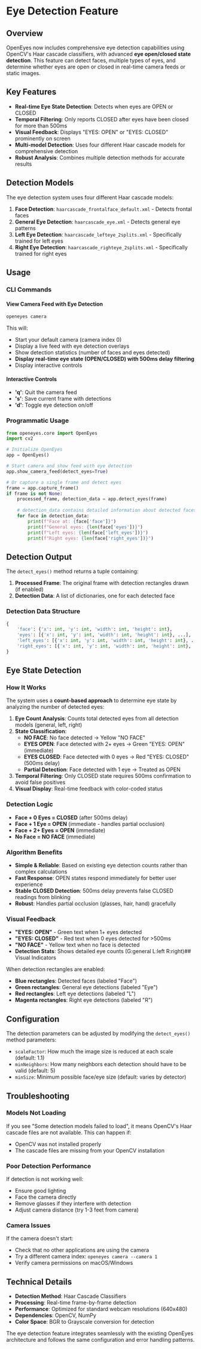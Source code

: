 # Eye Detection Feature

## Overview

OpenEyes now includes comprehensive eye detection capabilities using OpenCV's
Haar cascade classifiers, with advanced **eye open/closed state detection**.
This feature can detect faces, multiple types of eyes, and determine whether
eyes are open or closed in real-time camera feeds or static images.

## Key Features

- **Real-time Eye State Detection**: Detects when eyes are OPEN or CLOSED
- **Temporal Filtering**: Only reports CLOSED after eyes have been closed for
  more than 500ms
- **Visual Feedback**: Displays "EYES: OPEN" or "EYES: CLOSED" prominently on
  screen
- **Multi-model Detection**: Uses four different Haar cascade models for
  comprehensive detection
- **Robust Analysis**: Combines multiple detection methods for accurate results

## Detection Models

The eye detection system uses four different Haar cascade models:

1. **Face Detection**: `haarcascade_frontalface_default.xml` - Detects frontal
   faces
2. **General Eye Detection**: `haarcascade_eye.xml` - Detects general eye
   patterns
3. **Left Eye Detection**: `haarcascade_lefteye_2splits.xml` - Specifically
   trained for left eyes
4. **Right Eye Detection**: `haarcascade_righteye_2splits.xml` - Specifically
   trained for right eyes

## Usage

### CLI Commands

#### View Camera Feed with Eye Detection

```bash
openeyes camera
```

This will:

- Start your default camera (camera index 0)
- Display a live feed with eye detection overlays
- Show detection statistics (number of faces and eyes detected)
- **Display real-time eye state (OPEN/CLOSED) with 500ms delay filtering**
- Display interactive controls

#### Interactive Controls

- **'q'**: Quit the camera feed
- **'s'**: Save current frame with detections
- **'d'**: Toggle eye detection on/off

### Programmatic Usage

```python
from openeyes.core import OpenEyes
import cv2

# Initialize OpenEyes
app = OpenEyes()

# Start camera and show feed with eye detection
app.show_camera_feed(detect_eyes=True)

# Or capture a single frame and detect eyes
frame = app.capture_frame()
if frame is not None:
    processed_frame, detection_data = app.detect_eyes(frame)
    
    # detection_data contains detailed information about detected faces and eyes
    for face in detection_data:
        print(f"Face at: {face['face']}")
        print(f"General eyes: {len(face['eyes'])}")
        print(f"Left eyes: {len(face['left_eyes'])}")
        print(f"Right eyes: {len(face['right_eyes'])}")
```

## Detection Output

The `detect_eyes()` method returns a tuple containing:

1. **Processed Frame**: The original frame with detection rectangles drawn (if
   enabled)
2. **Detection Data**: A list of dictionaries, one for each detected face

### Detection Data Structure

```python
{
    'face': {'x': int, 'y': int, 'width': int, 'height': int},
    'eyes': [{'x': int, 'y': int, 'width': int, 'height': int}, ...],
    'left_eyes': [{'x': int, 'y': int, 'width': int, 'height': int}, ...],
    'right_eyes': [{'x': int, 'y': int, 'width': int, 'height': int}, ...]
}
```

## Eye State Detection

### How It Works

The system uses a **count-based approach** to determine eye state by analyzing
the number of detected eyes:

1. **Eye Count Analysis**: Counts total detected eyes from all detection models
   (general, left, right)
2. **State Classification**:
   - **NO FACE**: No face detected → Yellow "NO FACE"
   - **EYES OPEN**: Face detected with 2+ eyes → Green "EYES: OPEN" (immediate)
   - **EYES CLOSED**: Face detected with 0 eyes → Red "EYES: CLOSED" (500ms
     delay)
   - **Partial Detection**: Face detected with 1 eye → Treated as OPEN
3. **Temporal Filtering**: Only CLOSED state requires 500ms confirmation to
   avoid false positives
4. **Visual Display**: Real-time feedback with color-coded status

### Detection Logic

- **Face + 0 Eyes = CLOSED** (after 500ms delay)
- **Face + 1 Eye = OPEN** (immediate - handles partial occlusion)
- **Face + 2+ Eyes = OPEN** (immediate)
- **No Face = NO FACE** (immediate)

### Algorithm Benefits

- **Simple & Reliable**: Based on existing eye detection counts rather than
  complex calculations
- **Fast Response**: OPEN states respond immediately for better user experience
- **Stable CLOSED Detection**: 500ms delay prevents false CLOSED readings from
  blinking
- **Robust**: Handles partial occlusion (glasses, hair, hand) gracefully

### Visual Feedback

- **"EYES: OPEN"** - Green text when 1+ eyes detected
- **"EYES: CLOSED"** - Red text when 0 eyes detected for >500ms
- **"NO FACE"** - Yellow text when no face is detected
- **Detection Stats**: Shows detailed eye counts (G:general L:left R:right)##
  Visual Indicators

When detection rectangles are enabled:

- **Blue rectangles**: Detected faces (labeled "Face")
- **Green rectangles**: General eye detections (labeled "Eye")
- **Red rectangles**: Left eye detections (labeled "L")
- **Magenta rectangles**: Right eye detections (labeled "R")

## Configuration

The detection parameters can be adjusted by modifying the `detect_eyes()` method
parameters:

- `scaleFactor`: How much the image size is reduced at each scale (default: 1.1)
- `minNeighbors`: How many neighbors each detection should have to be valid
  (default: 5)
- `minSize`: Minimum possible face/eye size (default: varies by detector)

## Troubleshooting

### Models Not Loading

If you see "Some detection models failed to load", it means OpenCV's Haar
cascade files are not available. This can happen if:

- OpenCV was not installed properly
- The cascade files are missing from your OpenCV installation

### Poor Detection Performance

If detection is not working well:

- Ensure good lighting
- Face the camera directly
- Remove glasses if they interfere with detection
- Adjust camera distance (try 1-3 feet from camera)

### Camera Issues

If the camera doesn't start:

- Check that no other applications are using the camera
- Try a different camera index: `openeyes camera --camera 1`
- Verify camera permissions on macOS/Windows

## Technical Details

- **Detection Method**: Haar Cascade Classifiers
- **Processing**: Real-time frame-by-frame detection
- **Performance**: Optimized for standard webcam resolutions (640x480)
- **Dependencies**: OpenCV, NumPy
- **Color Space**: BGR to Grayscale conversion for detection

The eye detection feature integrates seamlessly with the existing OpenEyes
architecture and follows the same configuration and error handling patterns.
